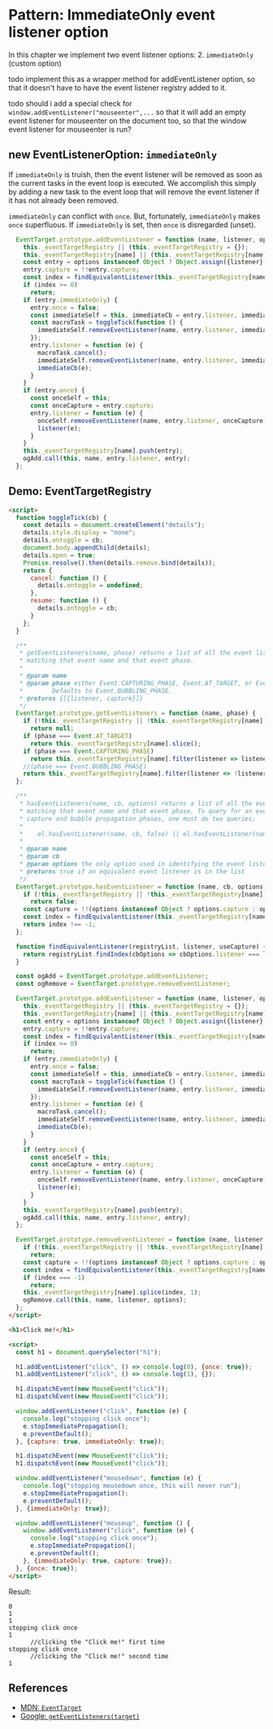 # Pattern: ImmediateOnly event listener option

In this chapter we implement two event listener options:
 2. `immediateOnly` (custom option)

todo implement this as a wrapper method for addEventListener option, so that it doesn't have to have the event listener registry added to it.
 
todo should i add a special check for `window.addEventListener("mouseenter",...` so that it will add an empty event listener for mouseenter on the document too, so that the window event listener for mouseenter is run?

## new EventListenerOption: `immediateOnly`

If `immediateOnly` is truish, then the event listener will be removed as soon as the current tasks in the event loop is executed. We accomplish this simply by adding a new task to the event loop that will remove the event listener if it has not already been removed.

`immediateOnly` can conflict with `once`. But, fortunately, `immediateOnly` makes `once` superfluous. If `immediateOnly` is set, then `once` is disregarded (unset). 

```javascript
  EventTarget.prototype.addEventListener = function (name, listener, options) {
    this._eventTargetRegistry || (this._eventTargetRegistry = {});
    this._eventTargetRegistry[name] || (this._eventTargetRegistry[name] = []);
    const entry = options instanceof Object ? Object.assign({listener}, options) : {listener, capture: options};
    entry.capture = !!entry.capture;
    const index = findEquivalentListener(this._eventTargetRegistry[name], listener, entry.capture);
    if (index >= 0)
      return;
    if (entry.immediateOnly) {
      entry.once = false;
      const immediateSelf = this, immediateCb = entry.listener, immediateCapture = entry.capture;
      const macroTask = toggleTick(function () {
        immediateSelf.removeEventListener(name, entry.listener, immediateCapture);
      });
      entry.listener = function (e) {
        macroTask.cancel();
        immediateSelf.removeEventListener(name, entry.listener, immediateCapture);
        immediateCb(e);
      }
    }
    if (entry.once) {
      const onceSelf = this;
      const onceCapture = entry.capture;
      entry.listener = function (e) {
        onceSelf.removeEventListener(name, entry.listener, onceCapture);
        listener(e);
      }
    }
    this._eventTargetRegistry[name].push(entry);
    ogAdd.call(this, name, entry.listener, entry);
  };
``` 

## Demo: EventTargetRegistry

```html
<script>
  function toggleTick(cb) {
    const details = document.createElement("details");
    details.style.display = "none";
    details.ontoggle = cb;
    document.body.appendChild(details);
    details.open = true;
    Promise.resolve().then(details.remove.bind(details));
    return {
      cancel: function () {
        details.ontoggle = undefined;
      },
      resume: function () {
        details.ontoggle = cb;
      }
    };
  }

  /**
   * getEventListeners(name, phase) returns a list of all the event listeners entries
   * matching that event name and that event phase.
   *
   * @param name
   * @param phase either Event.CAPTURING_PHASE, Event.AT_TARGET, or Event.BUBBLING_PHASE.
   *        Defaults to Event.BUBBLING_PHASE.
   * @returns {[{listener, capture}]}
   */
  EventTarget.prototype.getEventListeners = function (name, phase) {
    if (!this._eventTargetRegistry || !this._eventTargetRegistry[name])
      return null;
    if (phase === Event.AT_TARGET)
      return this._eventTargetRegistry[name].slice();
    if (phase === Event.CAPTURING_PHASE)
      return this._eventTargetRegistry[name].filter(listener => listener.capture);
    //(phase === Event.BUBBLING_PHASE)
    return this._eventTargetRegistry[name].filter(listener => !listener.capture);
  };

  /**
   * hasEventListeners(name, cb, options) returns a list of all the event listeners entries
   * matching that event name and that event phase. To query for an event listener in BOTH the
   * capture and bubble propagation phases, one must do two queries:
   *
   *    el.hasEventListener(name, cb, false) || el.hasEventListener(name, cb, true)
   *
   * @param name
   * @param cb
   * @param options the only option used in identifying the event listener is capture/useCapture.
   * @returns true if an equivalent event listener is in the list
   */
  EventTarget.prototype.hasEventListener = function (name, cb, options) {
    if (!this._eventTargetRegistry || !this._eventTargetRegistry[name])
      return false;
    const capture = !!(options instanceof Object ? options.capture : options);
    const index = findEquivalentListener(this._eventTargetRegistry[name], cb, capture);
    return index !== -1;
  };

  function findEquivalentListener(registryList, listener, useCapture) {
    return registryList.findIndex(cbOptions => cbOptions.listener === listener && cbOptions.capture === useCapture);
  }

  const ogAdd = EventTarget.prototype.addEventListener;
  const ogRemove = EventTarget.prototype.removeEventListener;

  EventTarget.prototype.addEventListener = function (name, listener, options) {
    this._eventTargetRegistry || (this._eventTargetRegistry = {});
    this._eventTargetRegistry[name] || (this._eventTargetRegistry[name] = []);
    const entry = options instanceof Object ? Object.assign({listener}, options) : {listener, capture: options};
    entry.capture = !!entry.capture;
    const index = findEquivalentListener(this._eventTargetRegistry[name], listener, entry.capture);
    if (index >= 0)
      return;
    if (entry.immediateOnly) {
      entry.once = false;
      const immediateSelf = this, immediateCb = entry.listener, immediateCapture = entry.capture;
      const macroTask = toggleTick(function () {
        immediateSelf.removeEventListener(name, entry.listener, immediateCapture);
      });
      entry.listener = function (e) {
        macroTask.cancel();
        immediateSelf.removeEventListener(name, entry.listener, immediateCapture);
        immediateCb(e);
      }
    }
    if (entry.once) {
      const onceSelf = this;
      const onceCapture = entry.capture;
      entry.listener = function (e) {
        onceSelf.removeEventListener(name, entry.listener, onceCapture);
        listener(e);
      }
    }
    this._eventTargetRegistry[name].push(entry);
    ogAdd.call(this, name, entry.listener, entry);
  };

  EventTarget.prototype.removeEventListener = function (name, listener, options) {
    if (!this._eventTargetRegistry || !this._eventTargetRegistry[name])
      return;
    const capture = !!(options instanceof Object ? options.capture : options);
    const index = findEquivalentListener(this._eventTargetRegistry[name], listener, capture);
    if (index === -1)
      return;
    this._eventTargetRegistry[name].splice(index, 1);
    ogRemove.call(this, name, listener, options);
  };
</script>

<h1>Click me!</h1>

<script>
  const h1 = document.querySelector("h1");

  h1.addEventListener("click", () => console.log(0), {once: true});
  h1.addEventListener("click", () => console.log(1), {});

  h1.dispatchEvent(new MouseEvent("click"));
  h1.dispatchEvent(new MouseEvent("click"));

  window.addEventListener("click", function (e) {
    console.log("stopping click once");
    e.stopImmediatePropagation();
    e.preventDefault();
  }, {capture: true, immediateOnly: true});

  h1.dispatchEvent(new MouseEvent("click"));
  h1.dispatchEvent(new MouseEvent("click"));

  window.addEventListener("mousedown", function (e) {
    console.log("stopping mousedown once, this will never run");
    e.stopImmediatePropagation();
    e.preventDefault();
  }, {immediateOnly: true});

  window.addEventListener("mouseup", function () {
    window.addEventListener("click", function (e) {
      console.log("stopping click once");
      e.stopImmediatePropagation();
      e.preventDefault();
    }, {immediateOnly: true, capture: true});
  }, {once: true});
</script>
```

Result:

```
0
1
1
stopping click once
1       
      //clicking the "Click me!" first time
stopping click once
      //clicking the "Click me!" second time
1
```

## References

 * [MDN: `EventTarget`](https://developer.mozillthea.org/en-US/docs/Web/API/EventTarget)
 * [Google: `getEventListeners(target)`](https://developers.google.com/web/updates/2015/05/get-and-debug-event-listeners)